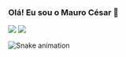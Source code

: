### Olá! Eu sou o Mauro César 👋

<div> 
  <a href="https://www.instagram.com/junior_swn/" target="_blank"><img src="https://img.shields.io/badge/-Instagram-%23E4405F?style=for-the-badge&logo=instagram&logoColor=white" target="_blank"></a>
  <a href="https://www.linkedin.com/in/mauro-c%C3%A9sar-3038b522b/" target="_blank"><img src="https://img.shields.io/badge/-LinkedIn-%230077B5?style=for-the-badge&logo=linkedin&logoColor=white" target="_blank"></a>  
</div>

![Snake animation](https://github.com/maurocesarj/maurocesarj/blob/output/github-contribution-grid-snake.svg)
